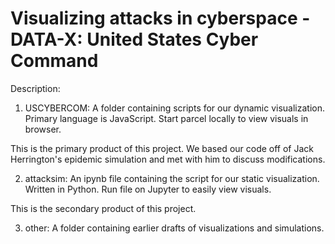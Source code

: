 # Visualizing attacks in cyberspace - DATA-X: United States Cyber Command

Description: 

1. USCYBERCOM: A folder containing scripts for our dynamic visualization. Primary language is JavaScript. Start parcel locally to view visuals in browser. 

This is the primary product of this project. We based our code off of Jack Herrington's epidemic simulation and met with him to discuss modifications. 


2. attacksim: An ipynb file containing the script for our static visualization. Written in Python. Run file on Jupyter to easily view visuals. 

This is the secondary product of this project. 


3. other: A folder containing earlier drafts of visualizations and simulations. 
